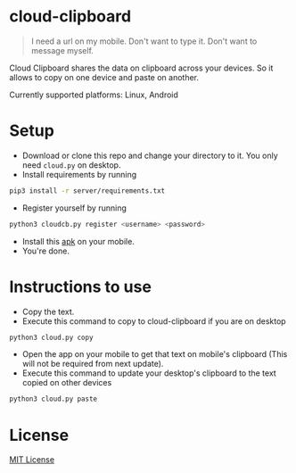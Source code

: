 # cloud-clipboard

> I need a url on my mobile. Don't want to type it. Don't want to message myself.

Cloud Clipboard shares the data on clipboard across your devices. So it allows to copy on one device and paste on another.

Currently supported platforms: Linux, Android

# Setup

- Download or clone this repo and change your directory to it. You only need `cloud.py` on desktop.
- Install requirements by running

```bash
pip3 install -r server/requirements.txt
```

- Register yourself by running

```bash
python3 cloudcb.py register <username> <password>
```

- Install this [apk](https://github.com/krsoninikhil/cloud-clipboard/raw/master/mobile/bin/CloudClipboard-0.1-debug.apk) on your mobile.
- You're done.

# Instructions to use

- Copy the text.
- Execute this command to copy to cloud-clipboard if you are on desktop

```bash
python3 cloud.py copy
```

- Open the app on your mobile to get that text on mobile's clipboard (This will not be required from next update).
- Execute this command to update your desktop's clipboard to the text copied on other devices

```bash
python3 cloud.py paste
```

# License

[MIT License](https://nks.mit-license.org/)